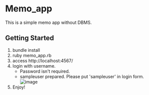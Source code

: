 # Memo_app 
This is a simple memo app without DBMS.
## Getting Started
1. bundle install
2. ruby memo_app.rb
3. access http://localhost:4567/
4. login with username.
   * Password isn't required.
   * sampleuser prepared. Please put 'sampleuser' in login form.
   ![image](https://github.com/seicho/Memo_app/assets/16710992/ca7dff61-44c9-4e5d-aae2-a8461a170616)
5. Enjoy!
